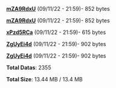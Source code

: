 [**mZA9RdxU**](/data/mZA9RdxU.txt) (09/11/22 - 21:59)- 852 bytes

[**mZA9RdxU**](/data/mZA9RdxU.txt) (09/11/22 - 21:59)- 852 bytes

[**xPzd5RCa**](/data/xPzd5RCa.txt) (09/11/22 - 21:59)- 615 bytes

[**ZgUyEi4d**](/data/ZgUyEi4d.txt) (09/11/22 - 21:59)- 902 bytes

[**ZgUyEi4d**](/data/ZgUyEi4d.txt) (09/11/22 - 21:59)- 902 bytes

**Total Datas**: 2355

**Total Size**: 13.44 MB / 13.4 MB